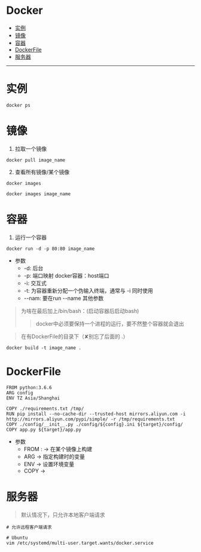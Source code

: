 # Docker

* [实例](#实例)
* [镜像](#镜像)
* [容器](#容器)
* [DockerFile](#DockerFile)
* [服务器](#服务器)

---
# 实例
```
docker ps
```
# 镜像
1. 拉取一个镜像
```
docker pull image_name
```
2. 查看所有镜像/某个镜像
```
docker images

docker images image_name
```
# 容器
1. 运行一个容器
```
docker run -d -p 80:80 image_name
```
* 参数
   * -d: 后台
   * -p: 端口映射 docker容器：host端口
   * -i: 交互式
   * -t: 为容器重新分配一个伪输入终端，通常与 -i 同时使用
   * --nam: 要在run --name 其他参数
> 为啥在最后加上/bin/bash：(启动容器后启动bash)
>> docker中必须要保持一个进程的运行，要不然整个容器就会退出


> 在有DockerFile的目录下（✘别忘了后面的 .）
```
docker build -t image_name .
```
# DockerFile
```
FROM python:3.6.6
ARG config
ENV TZ Asia/Shanghai

COPY ./requirements.txt /tmp/
RUN pip install --no-cache-dir --trusted-host mirrors.aliyun.com -i http://mirrors.aliyun.com/pypi/simple/ -r /tmp/requirements.txt
COPY ./config/__init__.py ./config/${config}.ini ${target}/config/
COPY app.py ${target}/app.py
```
* 参数
   * FROM <image>:<tag> → 在某个镜像上构建
   * ARG → 指定构建时的变量
   * ENV → 设置环境变量
   * COPY → 
# 服务器
> 默认情况下，只允许本地客户端请求
```
# 允许远程客户端请求

# Ubuntu
vim /etc/systemd/multi-user.target.wants/docker.service
```
